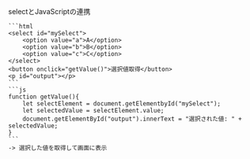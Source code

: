 selectとJavaScriptの連携

    ```html
    <select id="mySelect">
        <option value="a">A</option>
        <option value="b">B</option>
        <option value="c">C</option>
    </select>
    <button onclick="getValue()">選択値取得</button>
    <p id="output"></p>
    ```
    ```js
    function getValue(){
        let selectElement = document.getElementbyId("mySelect");
        let selectedValue = selectElement.value;
        document.getElementById("output").innerText = "選択された値: " + selectedValue;
    }
    ```
    -> 選択した値を取得して画面に表示